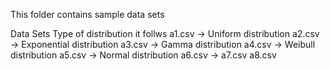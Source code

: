 This folder contains sample data sets

Data Sets   Type of distribution it follws
a1.csv -> Uniform distribution
a2.csv -> Exponential distribution
a3.csv -> Gamma distribution
a4.csv -> Weibull distribution
a5.csv -> Normal distribution
a6.csv -> 
a7.csv
a8.csv

